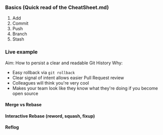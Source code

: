 ### Basics (Quick read of the CheatSheet.md)
1. Add
2. Commit
3. Push
4. Branch
5. Stash

### Live example

Aim: How to persist a clear and readable Git History
Why:
  - Easy rollback via `git rollback`
  - Clear signal of intent allows easier Pull Request review
  - Colleagues will think you're very cool
  - Makes your team look like they know what they're doing if you become open source

#### Merge vs Rebase

#### Interactive Rebase (reword, squash, fixup)

#### Reflog